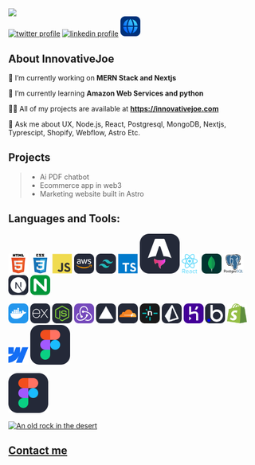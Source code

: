 
<div> 
  <img width="500" align="center" src="https://readme-typing-svg.herokuapp.com?font=inter&weight=500&duration=4000&pause=700&color=027BFE&random=false&width=435&lines=Hi+I'm+Joel;Let's+connect"/>
</div>
<a href="https://twitter.com/articulate_joe" target="_blank" rel="nofollow"><img src="https://skillicons.dev/icons?i=twitter" alt="twitter profile" width="40" height="40" style="max-width: 100%;"></a> 
<a href="https://www.linkedin.com/in/joel-george-web-product-designer-researcher/" target="_blank" rel="nofollow"><img src="https://skillicons.dev/icons?i=linkedin" alt="linkedin profile" width="40" height="40" style="max-width: 100%;"></a> 
<a href="https://innovativejoe.com" target="_blank" rel="nofollow"><img src="https://github.com/InnovativeJoe/InnovativeJoe/blob/main/assets/icons/Website.svg" alt="my website" width="40" height="40" style="max-width: 100%;"></a> 

<!--<p align="left"> <img src="https://komarev.com/ghpvc/?username=innovativejoe&label=Profile%20views&color=0e75b6&style=flat" alt="innovativejoe" /> </p>-->


## About InnovativeJoe

   🔭 I’m currently working on **MERN Stack and Nextjs**
    
   🌱 I’m currently learning **Amazon Web Services and python**
    
   👨‍💻 All of my projects are available at **https://innovativejoe.com**
    
   💬 Ask me about UX, Node.js, React, Postgresql, MongoDB, Nextjs, Typrescipt, Shopify, Webflow, Astro Etc.

## Projects
> - Ai PDF chatbot
> - Ecommerce app in web3
> - Marketing website built in Astro

## Languages and Tools:
<a href="https://www.w3schools.com/html/" target="_blank" rel="nofollow"><img src="https://raw.githubusercontent.com/devicons/devicon/master/icons/html5/html5-original-wordmark.svg" alt="Html5" width="40" height="40" style="max-width: 100%;"></a> <a href="https://www.w3schools.com/css/" target="_blank" rel="nofollow"><img src="https://raw.githubusercontent.com/devicons/devicon/master/icons/css3/css3-original-wordmark.svg" alt="CSS3" width="40" height="40" style="max-width: 100%;"></a> <a href="https://www.w3schools.com/javascript/" target="_blank" rel="nofollow"><img src="https://raw.githubusercontent.com/devicons/devicon/master/icons/javascript/javascript-original.svg" alt="javascript" width="40" height="40" style="max-width: 100%;"></a> <a href="https://aws.amazon.com" target="_blank" rel="nofollow"><img src="https://github.com/tandpfun/skill-icons/blob/main/icons/AWS-Dark.svg" alt="AWS" width="40" height="40" style="max-width: 100%;"></a> <a href="https://tailwindcss.com/" target="_blank" rel="nofollow"><img src="https://github.com/tandpfun/skill-icons/blob/main/icons/TailwindCSS-Dark.svg" alt="tailwind" width="40" height="40" style="max-width: 100%;"></a> <a href="https://www.typescriptlang.org/" target="_blank" rel="nofollow"><img src="https://raw.githubusercontent.com/devicons/devicon/master/icons/typescript/typescript-original.svg" alt="Typescript" width="40" height="40" style="max-width: 100%;"></a> <a href="https://astro.build" target="_blank" rel="nofollow"><img src="https://github.com/InnovativeJoe/InnovativeJoe/blob/4091ea0288ad5ca6fdb0d7fa925c4f63610e5f26/assets/icons/Astro%20icon.svg" alt="Astro"></a><a href="https://react.dev/" target="_blank" rel="nofollow"><img src="https://raw.githubusercontent.com/devicons/devicon/master/icons/react/react-original-wordmark.svg" alt="React" width="40" height="40" style="max-width: 100%;"></a> <a href="https://www.mongodb.com/" target="_blank" rel="nofollow"><img src="https://github.com/tandpfun/skill-icons/blob/main/icons/MongoDB.svg" alt="Mongodb" width="40" height="40" style="max-width: 100%;"></a> <a href ="https://www.postgresql.org/" target="_blank" rel="nofollow"><img src="https://raw.githubusercontent.com/devicons/devicon/master/icons/postgresql/postgresql-original-wordmark.svg" alt="postgresql" width="40" height="40" style="max-width: 100%;"></a> <a href="https://nextjs.org/" target="_blank" rel="nofollow"><img src="https://github.com/tandpfun/skill-icons/blob/main/icons/NextJS-Dark.svg" alt="Nextjs" width="40" height="40" style="max-width: 100%;"></a> <a href="https://nginx.org/en/" target="_blank" rel="nofollow"><img src="https://github.com/tandpfun/skill-icons/blob/main/icons/Nginx.svg" alt="nginx" width="40" height="40" style="max-width: 100%;"></a> 

 <a href="https://www.docker.com/" target="_blank" rel="nofollow"><img src="https://github.com/tandpfun/skill-icons/blob/main/icons/Docker.svg" alt="docker" width="40" height="40" style="max-width: 100%;"></a> <a href ="https://expressjs.com/" target="_blank" rel="nofollow"><img src="https://github.com/tandpfun/skill-icons/blob/main/icons/ExpressJS-Dark.svg" alt="express" width="40" height="40" style="max-width: 100%;"></a> <a href="https://nodejs.org/en" target= "_blank" rel="nofollow"><img src="https://github.com/tandpfun/skill-icons/blob/main/icons/NodeJS-Dark.svg" alt="nodejs" width="40" height="40" style="max-width: 100%;"></a> <a href="https://redux.js.org/" target = "_blank" rel="nofollow"><img src="https://github.com/tandpfun/skill-icons/raw/main/icons/Redux.svg" width="40" height="40" style="max-width: 100%;"></a> <a href="https://vercel.com/" target="_blank" rel="nofollow"><img src = "https://github.com/tandpfun/skill-icons/blob/main/icons/Vercel-Dark.svg" alt="Vercel" width="40" height="40" style="max-width: 100%;"></a> <a href="https://www.cloudflare.com/" target="_blank" rel="nofollow"><img src= "https://github.com/InnovativeJoe/InnovativeJoe/blob/main/assets/icons/cloudflare%20icon.svg" alt="Cloudfare" width="40" height="40" style="max-width: 100%;"></a> <a href="https://www.netlify.com/" target="_blank" rel="nofollow"><img src="https://github.com/InnovativeJoe/InnovativeJoe/blob/main/assets/icons/netlify.svg"  alt="Netlify" width="40" height="40" style="max-width: 100%;"></a> <a href="https://www.prisma.io/" target="_blank" rel="nofollow"><img src="https://github.com/InnovativeJoe/InnovativeJoe/blob/main/assets/icons/prisma%20icon.svg"  alt="Prisma ORM" width="40" height="40" style="max-width: 100%;"></a> <a href="https://www.heroku.com/" target="_blank" rel="nofollow"><img src="https://github.com/tandpfun/skill-icons/blob/main/icons/Heroku.svg" alt="heroku" width="40" height="40" data-canonical-src="https://www.vectorlogo.zone/logos/heroku/heroku-icon.svg" style="max-width: 100%;"></a> <a href="https://www.bubble.io/" target="_blank" rel="nofollow"><img src="https://github.com/InnovativeJoe/InnovativeJoe/blob/main/assets/icons/bubble%20icon.svg"  alt="Bubble no code" width="40" height="40" style="max-width: 100%;"></a> <a href="https://www.shopify.com/" target="_blank" rel="nofollow"><img src="https://github.com/InnovativeJoe/InnovativeJoe/blob/main/assets/icons/Shopify%20icon.svg"  alt="Shopify" width="40" height="40" style="max-width: 100%;"></a> <a href="https://www.webflow.com/" target="_blank" rel="nofollow"><img src="https://github.com/InnovativeJoe/InnovativeJoe/blob/main/assets/icons/Webflow%20icon.svg"  alt="Webflow" width="40" height="40" style="max-width: 100%;"></a> <a href="https://www.figma.com/" target="_blank" rel="nofollow"><img src="https://github.com/InnovativeJoe/InnovativeJoe/blob/4091ea0288ad5ca6fdb0d7fa925c4f63610e5f26/assets/icons/Figma%20icon.svg"  alt="Figma"></a>

[<img src="https://github.com/InnovativeJoe/InnovativeJoe/blob/4091ea0288ad5ca6fdb0d7fa925c4f63610e5f26/assets/icons/Figma%20icon.svg">](<img src="https://github.com/InnovativeJoe/InnovativeJoe/blob/4091ea0288ad5ca6fdb0d7fa925c4f63610e5f26/assets/icons/Figma%20icon.svg"> "This is a tooltip :)")

[![An old rock in the desert](/assets/images/shiprock.jpg "Shiprock, New Mexico by Beau Rogers")](https://www.flickr.com/photos/beaurogers/31833779864/in/photolist-Qv3rFw-34mt9F-a9Cmfy-5Ha3Zi-9msKdv-o3hgjr-hWpUte-4WMsJ1-KUQ8N-deshUb-vssBD-6CQci6-8AFCiD-zsJWT-nNfsgB-dPDwZJ-bn9JGn-5HtSXY-6CUhAL-a4UTXB-ugPum-KUPSo-fBLNm-6CUmpy-4WMsc9-8a7D3T-83KJev-6CQ2bK-nNusHJ-a78rQH-nw3NvT-7aq2qf-8wwBso-3nNceh-ugSKP-4mh4kh-bbeeqH-a7biME-q3PtTf-brFpgb-cg38zw-bXMZc-nJPELD-f58Lmo-bXMYG-bz8AAi-bxNtNT-bXMYi-bXMY6-bXMYv)

  
## <a href="https://innovativejoe.com/contact">Contact me</a>

<!--
<p align="left"> <a href="https://github.com/ryo-ma/github-profile-trophy"><img src="https://github-profile-trophy.vercel.app/?username=innovativejoe" alt="innovativejoe" /></a> </p>
<p><img align="left" src="https://github-readme-stats.vercel.app/api/top-langs?username=innovativejoe&show_icons=true&locale=en&layout=compact" alt="innovativejoe" /></p>

<p>&nbsp;<img align="center" src="https://github-readme-stats.vercel.app/api?username=innovativejoe&show_icons=true&locale=en" alt="innovativejoe" /></p>

<p><img align="center" src="https://github-readme-streak-stats.herokuapp.com/?user=innovativejoe&" alt="innovativejoe" /></p>

- 👯 I’m looking to collaborate on ...
- 🤔 I’m looking for help with ...
- ⚡ Fun fact: ...


-->

